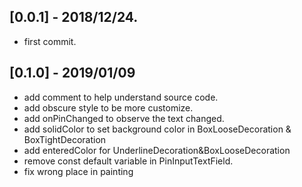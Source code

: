 ## [0.0.1] - 2018/12/24.

* first commit.

## [0.1.0] - 2019/01/09

* add comment to help understand source code.
* add obscure style to be more customize.
* add onPinChanged to observe the text changed.
* add solidColor to set background color in BoxLooseDecoration & BoxTightDecoration
* add enteredColor for UnderlineDecoration&BoxLooseDecoration
* remove const default variable in PinInputTextField.
* fix wrong place in painting